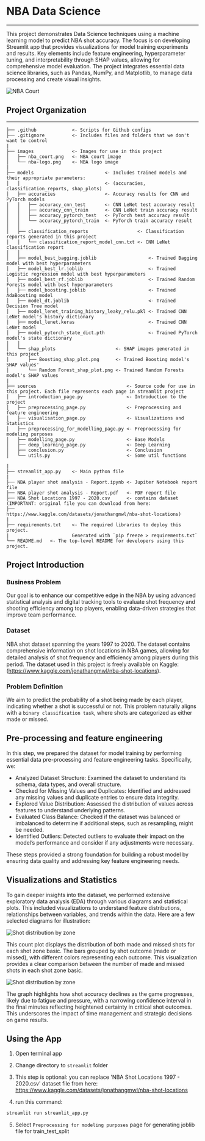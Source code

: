 # NBA Data Science
***
This project demonstrates Data Science techniques using a machine learning model to predict NBA shot accuracy. 
The focus is on developing Streamlit app that provides visualizations for model training experiments and results. 
Key elements include feature engineering, hyperparameter tuning, and interpretability through SHAP values, 
allowing for comprehensive model evaluation. 
The project integrates essential data science libraries, such as Pandas, NumPy, and Matplotlib, 
to manage data processing and create visual insights.

![NBA Court](https://github.com/MihranD/nba_ds/blob/main/images/nba_court.png)

## Project Organization
----------------------------------------------------------------------------------------------
    ├── .github             <- Scripts for Github configs
    ├── .gitignore          <- Includes files and folders that we don't want to control
    |
    ├── images              <- Images for use in this project
    │   ├── nba_court.png   <- NBA court image
    │   └── nba-logo.png    <- NBA logo image
    |
    ├── models                          <- Includes trained models and their appropriate parameters: 
    │   │                               <- (accuracies, classification_reports, shap_plots)
    │   ├── accuracies                  <- Accuracy results for CNN and PyTorch models
    │   │   ├── accuracy_cnn_test       <- CNN LeNet test accuracy result
    │   │   ├── accuracy_cnn_train      <- CNN LeNet train accuracy result
    │   │   ├── accuracy_pytorch_test   <- PyTorch test accuracy result
    │   │   └── accuracy_pytorch_train  <- PyTorch train accuracy result
    │   │
    │   ├── classification_reports                  <- Classification reports generated in this project
    │   │   └── classification_report_model_cnn.txt <- CNN LeNet classification report
    │   │   
    │   ├── model_best_bagging.joblib                   <- Trained Bagging model with best hyperparameters
    │   ├── model_best_lr.joblib                        <- Trained Logistic regression model with best hyperparameters
    │   ├── model_best_rf.joblib                        <- Trained Random Forests model with best hyperparameters
    │   ├── model_boosting.joblib                       <- Trained AdaBoosting model
    │   ├── model_dt.joblib                             <- Trained Decision Tree model
    │   ├── model_lenet_training_history_leaky_relu.pkl <- Trained CNN LeNet model's history dictionary
    │   ├── model_lenet.keras                           <- Trained CNN LeNet model
    │   ├── model_pytorch_state_dict.pth                <- Trained PyTorch model's state dictionary
    │   │
    │   └── shap_plots                      <- SHAP images generated in this project
    │       ├── Boosting_shap_plot.png      <- Trained Boosting model's SHAP values'
    │       └── Random Forest_shap_plot.png <- Trained Random Forests model's SHAP values
    |
    ├── sources                                 <- Source code for use in this project. Each file represents each page in streamlit project
    │   ├── introduction_page.py                <- Introduction to the project
    │   ├── preprocessing_page.py               <- Preprocessing and feature engineering
    │   ├── visualisation_page.py               <- Visualizations and Statistics
    │   ├── preprocessing_for_modelling_page.py <- Preprocessing for modeling purposes
    │   ├── modelling_page.py                   <- Base Models
    │   ├── deep_learning_page.py               <- Deep Learning
    │   ├── conclusion.py                       <- Conclusion
    │   └── utils.py                            <- Some util functions
    
    |
    ├── streamlit_app.py    <- Main python file
    |
    ├── NBA player shot analysis - Report.ipynb <- Jupiter Notebook report file
    ├── NBA player shot analysis - Report.pdf   <- PDF report file
    ├── NBA Shot Locations 1997 - 2020.csv      <- contains dataset (IMPORTANT: original file you can download from here: 
    ├──                                         https://www.kaggle.com/datasets/jonathangmwl/nba-shot-locations)
    |
    ├── requirements.txt    <- The required libraries to deploy this project. 
    |                       Generated with `pip freeze > requirements.txt`
    └── README.md   <- The top-level README for developers using this project.
    
## Project Introduction

### Business Problem

Our goal is to enhance our competitive edge in the NBA by using advanced statistical analysis and digital tracking tools to evaluate shot frequency and shooting efficiency among top players, enabling data-driven strategies that improve team performance.

### Dataset

NBA shot dataset spanning the years 1997 to 2020. The dataset contains comprehensive information on shot locations in NBA games, allowing for detailed analysis of shot frequency and eﬀiciency among players during this period.
The dataset used in this project is freely available on Kaggle: (https://www.kaggle.com/jonathangmwl/nba-shot-locations).

### Problem Definition

We aim to predict the probability of a shot being made by each player, indicating whether a shot is successful or not. This problem naturally aligns with a `binary classification task`, where shots are categorized as either made or missed.

## Pre-processing and feature engineering

In this step, we prepared the dataset for model training by performing essential data pre-processing and feature engineering tasks. Specifically, we:

* Analyzed Dataset Structure: Examined the dataset to understand its schema, data types, and overall structure.
* Checked for Missing Values and Duplicates: Identified and addressed any missing values and duplicate entries to ensure data integrity.
* Explored Value Distribution: Assessed the distribution of values across features to understand underlying patterns.
* Evaluated Class Balance: Checked if the dataset was balanced or imbalanced to determine if additional steps, such as resampling, might be needed.
* Identified Outliers: Detected outliers to evaluate their impact on the model’s performance and consider if any adjustments were necessary.

These steps provided a strong foundation for building a robust model by ensuring data quality and addressing key feature engineering needs.

## Visualizations and Statistics

To gain deeper insights into the dataset, we performed extensive exploratory data analysis (EDA) through various diagrams and statistical plots. This included visualizations to understand feature distributions, relationships between variables, and trends within the data. Here are a few selected diagrams for illustration:

![Shot distribution by zone](https://github.com/MihranD/nba_ds/blob/main/images/shot-distribution-by-zone.png)

This count plot displays the distribution of both made and missed shots for each shot zone basic. The bars grouped by shot outcome (made or missed), with different colors representing each outcome. This visualization provides a clear comparison between the number of made and missed shots in each shot zone basic.

![Shot distribution by zone](https://github.com/MihranD/nba_ds/blob/main/images/shot-accuracy-by-remaining-minutes.png)

The graph highlights how shot accuracy declines as the game progresses, likely due to fatigue and pressure, with a narrowing confidence interval in the final minutes reflecting heightened certainty in critical shot outcomes. This underscores the impact of time management and strategic decisions on game results.

## Using the App

1. Open terminal app

2. Change directory to `streamlit` folder
 
3. This step is optional: you can replace 'NBA Shot Locations 1997 - 2020.csv' dataset file from here: https://www.kaggle.com/datasets/jonathangmwl/nba-shot-locations

4. run this command:
```bash
streamlit run streamlit_app.py
``` 

5. Select `Preprocessing for modeling purposes` page for generating joblib file for train_test_split

